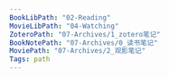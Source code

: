 ```yaml
---
BookLibPath: "02-Reading"
MovieLibPath: "04-Watching"
ZoteroPath: "07-Archives/1_zotero笔记"
BookNotePath: "07-Archives/0_读书笔记"
MoviePath: "07-Archives/2_观影笔记"
Tags: path
---
```


